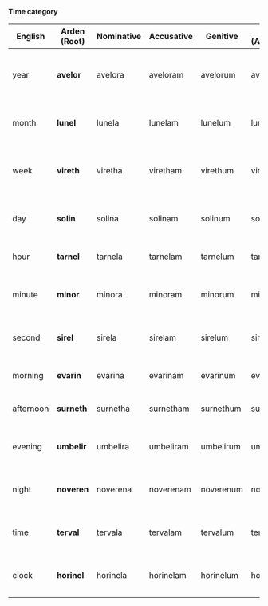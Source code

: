**Time category**

| English | Arden (Root) | Nominative | Accusative | Genitive | Arden (Adjective) | Arden (Noun) | Notes / Etymology |
| ----- | ----- | ----- | ----- | ----- | ----- | ----- | ----- |
| year | **avelor** | avelora | aveloram | avelorum | avelorel | avelor | From *avel* (water, flow) \+ *lore*; cycle of time |
| month | **lunel** | lunela | lunelam | lunelum | lunelel | lunel | Rooted in *luna*; tied to celestial cycles |
| week | **vireth** | viretha | viretham | virethum | virethel | vireth | Flowing period of 7 days; rhythmic feel |
| day | **solin** | solina | solinam | solinum | solinel | solin | From *sol* (sun); primary light period |
| hour | **tarnel** | tarnela | tarnelam | tarnelum | tarnelel | tarnel | Slice of a day; from *turn* |
| minute | **minor** | minora | minoram | minorum | minorel | minor | From *minute* (small) \+ *or* (order) |
| second | **sirel** | sirela | sirelam | sirelum | sirelel | sirel | From *sirius* \+ *pulse*; precise flicker |
| morning | **evarin** | evarina | evarinam | evarinum | evarinel | evarin | From *eva* (dawn) \+ *rin* (rise) |
| afternoon | **surneth** | surnetha | surnetham | surnethum | surnethel | surneth | From *sun* \+ *earth*; mid-light period |
| evening | **umbelir** | umbelira | umbeliram | umbelirum | umbelirel | umbelir | From *umbra* (shadow) \+ *lumen*; fading light |
| night | **noveren** | noverena | noverenam | noverenum | noverenel | noveren | From *nova* (dark/new) \+ *end*; time of rest |
| time | **terval** | tervala | tervalam | tervalum | tervalel | terval | Shared with “season”; from *turn* \+ *value* |
| clock | **horinel** | horinela | horinelam | horinelum | horinlel | horinel | From *hora* (hour) \+ *inel* (device); timekeeping |
